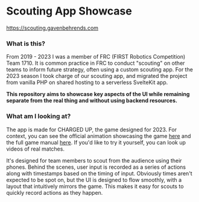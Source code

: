 # Scouting App Showcase

https://scouting.gavenbehrends.com

### What is this?
From 2019 - 2023 I was a member of FRC (FIRST Robotics Competition) Team 1710. It is common practice in FRC to conduct "scouting" on other teams to inform future strategy, often using a custom scouting app. For the 2023 season I took charge of our scouting app, and migrated the project from vanilla PHP on shared hosting to a serverless SvelteKit app.

**This repository aims to showcase key aspects of the UI while remaining separate from the real thing and without using backend resources.** 

### What am I looking at?
The app is made for CHARGED UP, the game designed for 2023. For context, you can see the official animation showcasing the game [here](https://www.youtube.com/watch?v=0zpflsYc4PA) and the full game manual [here](https://firstfrc.blob.core.windows.net/frc2023/Manual/2023FRCGameManual.pdf). If you'd like to try it yourself, you can look up videos of real matches.

It's designed for team members to scout from the audience using their phones. Behind the scenes, user input is recorded as a series of actions along with timestamps based on the timing of input. Obviously times aren't expected to be spot on, but the UI is designed to flow smoothly, with a layout that intuitively mirrors the game. This makes it easy for scouts to quickly record actions as they happen.
